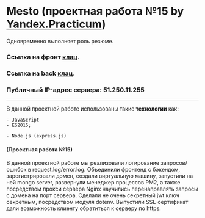 # Mesto (проектная работа №15 by [Yandex.Practicum](https://practicum.yandex.ru/ "Практикум")) 
Одновременно выполняет роль резюме.
### Ссылка на фронт [клац](https://methodm4n.github.io/mesto/ "Ссылка на работу на ванильном js").
### Ссылка на back [клац](https://api.rusgram.nomoredomains.sbs/ "Ссылка на back").
### Публичный IP-адрес сервера: 51.250.11.255
----
В данной проектной работе использованы такие **технологии** как:
```JS
- JavaScript
- ES2015;
```
```
- Node.js (express.js)
```
 #### (Проектная работа №15)
В данной проектной работе мы реализовали логирование запросов/ошибок в request.log/error.log. Объединили фронтенд с бэкендом, зарегистрировали домен, создали виртуальную машину, запустили на ней mongo server, развернули менеджер процессов PM2, а также посредством прокси сервера Nginx научились перенаправлять запросы с домена на порт сервера. Сделали не очень секретный jwt ключ секретным, посредством модуля dotenv. Выпустили SSL-сертификат дали возможность клиенту обратиться к серверу по https. 
